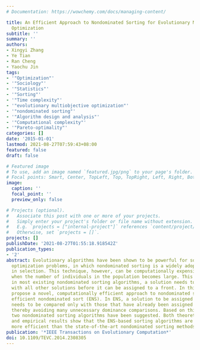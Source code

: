 ```yaml
---
# Documentation: https://wowchemy.com/docs/managing-content/

title: An Efficient Approach to Nondominated Sorting for Evolutionary Multiobjective
  Optimization
subtitle: ''
summary: ''
authors:
- Xingyi Zhang
- Ye Tian
- Ran Cheng
- Yaochu Jin
tags:
- '"Optimization"'
- '"Sociology"'
- '"Statistics"'
- '"Sorting"'
- '"Time complexity"'
- '"evolutionary multiobjective optimization"'
- '"nondominated sorting"'
- '"Algorithm design and analysis"'
- '"Computational complexity"'
- '"Pareto-optimality"'
categories: []
date: '2015-01-01'
lastmod: 2021-08-27T07:59:43+08:00
featured: false
draft: false

# Featured image
# To use, add an image named `featured.jpg/png` to your page's folder.
# Focal points: Smart, Center, TopLeft, Top, TopRight, Left, Right, BottomLeft, Bottom, BottomRight.
image:
  caption: ''
  focal_point: ''
  preview_only: false

# Projects (optional).
#   Associate this post with one or more of your projects.
#   Simply enter your project's folder or file name without extension.
#   E.g. `projects = ["internal-project"]` references `content/project/deep-learning/index.md`.
#   Otherwise, set `projects = []`.
projects: []
publishDate: '2021-08-27T01:55:18.918542Z'
publication_types:
- '2'
abstract: Evolutionary algorithms have been shown to be powerful for solving multiobjective
  optimization problems, in which nondominated sorting is a widely adopted technique
  in selection. This technique, however, can be computationally expensive, especially
  when the number of individuals in the population becomes large. This is mainly because
  in most existing nondominated sorting algorithms, a solution needs to be compared
  with all other solutions before it can be assigned to a front. In this paper we
  propose a novel, computationally efficient approach to nondominated sorting, termed
  efficient nondominated sort (ENS). In ENS, a solution to be assigned to a front
  needs to be compared only with those that have already been assigned to a front,
  thereby avoiding many unnecessary dominance comparisons. Based on this new approach,
  two nondominated sorting algorithms have been suggested. Both theoretical analysis
  and empirical results show that the ENS-based sorting algorithms are computationally
  more efficient than the state-of-the-art nondominated sorting methods.
publication: '*IEEE Transactions on Evolutionary Computation*'
doi: 10.1109/TEVC.2014.2308305
---
```

